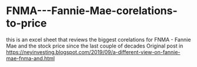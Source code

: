 # FNMA---Fannie-Mae-corelations-to-price
this is an excel sheet that reviews the biggest corelations for FNMA - Fannie Mae and the stock price since the last couple of decades
Original post in https://neyinvesting.blogspot.com/2019/09/a-different-view-on-fannie-mae-fnma-and.html
